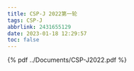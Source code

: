 ```yaml
---
title: CSP-J 2022第一轮
tags: CSP-J
abbrlink: 2431655129
date: 2023-01-18 12:29:57
toc: false
---
```

{% pdf ../Documents/CSP-J2022.pdf %}